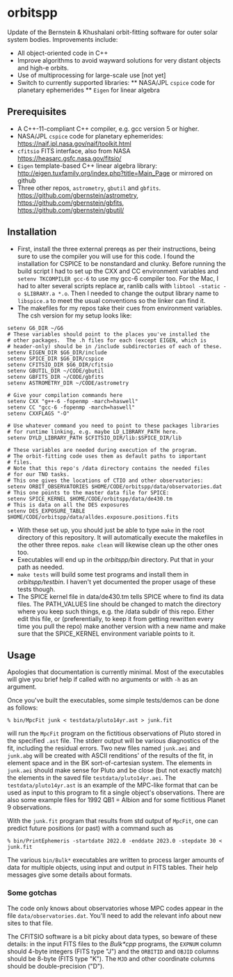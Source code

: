 # orbitspp
Update of the Bernstein & Khushalani orbit-fitting software for outer solar system bodies.  Improvements include:
* All object-oriented code in C++
* Improve algorithms to avoid wayward solutions for very distant objects and high-e orbits.
* Use of multiprocessing for large-scale use [not yet]
* Switch to currently supported libraries:
** NASA/JPL `cspice` code for planetary ephemerides
** `Eigen` for linear algebra

## Prerequisites

* A C++-11-compliant C++ compiler, e.g. gcc version 5 or higher.
* NASA/JPL `cspice` code for planetary ephemerides:
https://naif.jpl.nasa.gov/naif/toolkit.html
* `cfitsio` FITS interface, also from NASA
https://heasarc.gsfc.nasa.gov/fitsio/
* `Eigen` template-based C++ linear algebra library:
http://eigen.tuxfamily.org/index.php?title=Main_Page or mirrored on github
* Three other repos, `astrometry`, `gbutil` and
  `gbfits`. https://github.com/gbernstein/astrometry,
  https://github.com/gbernstein/gbfits,
  https://github.com/gbernstein/gbutil/

## Installation

* First, install the three external prereqs as per their instructions,
  being sure to use the compiler you will use for this code.  I found
  the installation for CSPICE to be nonstandard and clunky.
  Before running the build script I had to set up the CXX and CC
  environment variables and `setenv TKCOMPILER gcc-6` to use my gcc-6
  compiler too.  For the Mac, I had to alter several scripts replace ar, ranlib calls with
  `libtool -static -o $LIBRARY.a *.o`.  Then I needed to change the
  output library name to `libspice.a` to meet the usual conventions so
  the linker can find it.
* The makefiles for my repos take their cues from environment
variables.  The csh version for my setup looks like:
```
setenv G6_DIR ~/G6
# These variables should point to the places you've installed the
# other packages.  The .h files for each (except EIGEN, which is
# header-only) should be in /include subdirectories of each of these.
setenv EIGEN_DIR $G6_DIR/include
setenv SPICE_DIR $G6_DIR/cspice
setenv CFITSIO_DIR $G6_DIR/cfitsio
setenv GBUTIL_DIR ~/CODE/gbutil
setenv GBFITS_DIR ~/CODE/gbfits
setenv ASTROMETRY_DIR ~/CODE/astrometry

# Give your compilation commands here
setenv CXX "g++-6 -fopenmp -march=haswell"
setenv CC "gcc-6 -fopenmp -march=haswell"
setenv CXXFLAGS "-O"

# Use whatever command you need to point to these packages libraries
# for runtime linking, e.g. maybe LD_LIBRARY_PATH here.
setenv DYLD_LIBRARY_PATH $CFITSIO_DIR/lib:$SPICE_DIR/lib

# These variables are needed during execution of the program.
# The orbit-fitting code uses them as default paths to important
# files.
# Note that this repo's /data directory contains the needed files
# for our TNO tasks.
# This one gives the locations of CTIO and other observatories:
setenv ORBIT_OBSERVATORIES $HOME/CODE/orbitspp/data/observatories.dat
# This one points to the master data file for SPICE:
setenv SPICE_KERNEL $HOME/CODE/orbitspp/data/de430.tm
# This is data on all the DES exposures
setenv DES_EXPOSURE_TABLE $HOME/CODE/orbitspp/data/alldes.exposure.positions.fits
```

* With these set up, you should just be able to type `make` in the
  root directory of this repository.  It will automatically execute
  the makefiles in the other three repos. `make clean` will likewise
  clean up the other ones too.
* Executables will end up in the _orbitspp/bin_ directory.  Put that
in your path as needed.
* `make tests` will build some test programs and install them in
  _orbitspp/testbin_.  I haven't yet documented the proper usage of
  these tests though.
* The SPICE kernel file in data/de430.tm tells SPICE where to find
its data files.  The PATH_VALUES line should be changed to match the
directory where you keep such things, e.g. the /data subdir of this
repo. Either edit this file, or (preferentially, to keep it from
getting rewritten every time you pull the repo) make another version
with a new name and make sure that the SPICE_KERNEL environment
variable points to it.


## Usage

Apologies that documentation is currently minimal.  Most of the 
executables will give you brief help if called with no arguments or
with `-h` as an argument. 

Once you've built the
executables, some simple tests/demos can be done as follows:

`% bin/MpcFit junk < testdata/pluto14yr.ast > junk.fit`

will run the `MpcFit` program on the fictitious observations of Pluto
stored in the specified `.ast` file. The stderr output will be various
diagnostics of the fit, including the residual errors.  Two new files
named `junk.aei` and `junk.abg` will be created with ASCII renditions'
of the results of the fit, in element space and in the BK 
sort-of-cartesian system.  The elements in `junk.aei` should make
sense for Pluto and be close (but not exactly match) the elements in the 
saved file `testdata/pluto14yr.aei`.  The `testdata/pluto14yr.ast` is
an example of the MPC-like format that can be used as input to this 
program to fit a single object's observations.  There are also 
some example files for 1992 QB1 = Albion and for some fictitious
Planet 9 observations.

With the `junk.fit` program that results from std output of 
`MpcFit`, one can predict future positions (or past) with 
a command such as

`% bin/PrintEphemeris -startdate 2022.0 -enddate 2023.0 -stepdate 30 < junk.fit`

The various `bin/Bulk*` executables are written to process larger
amounts of data for multiple objects, using input and output in
FITS tables.  Their help messages give some details about formats.

### Some gotchas

The code only knows about observatories whose MPC codes appear
in the file `data/observatories.dat`.  You'll need to add the
relevant info about new sites to that file.

The CFITSIO software is a bit picky about data types, so beware of
these details:  in the input FITS files to the _Bulk*cpp_ programs,
the `EXPNUM` column should 4-byte integers (FITS type
"J") and the `ORBITID` and `OBJID` columns should be 8-byte (FITS type "K"). The
`MJD` and other coordinate columns should be double-precision ("D").



